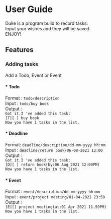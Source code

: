 # User Guide
Duke is a program build to record tasks.<br>
Input your wishes and they will be saved.<br>
ENJOY! <br>

## Features 

### Adding tasks
Add a Todo, Event or Event

#### * Todo
Format : `todo/description`<br>
Input : `todo/buy book` <br>
Output : 
<br>`Got it.I 've added this task:`<br>
`[T][ ] buy book`<br>
`Now you have 1 tasks in the list.`

#### * Deadline
Format: `deadline/description/dd-mm-yyyy hh:mm`<br>
Input : `deadline/return book/06-08-2021 12:00`<br>
Output :
<br>`Got it.I 've added this task:`<br>
`[D][ ] return book(by:06 Aug 2021 12:00PM)`<br>
`Now you have 1 tasks in the list.`

#### * Event
Format : `event/description/dd-mm-yyyy hh:mm`<br>
Input : `event/project meeting/01-04-2021 23:59`<br>
Output : 
<br>`[E][] project meeting(at:01 Apr 2021 11.59PM)`<br>
`Now you have 1 tasks in the list.`

### List
Lists the current tasks in your list. <br>
Format : `list`<br>
Input : list<br>
Output : 
<br>`Here are the tasks in your list:`<br>
`1.[D][] buy book (by:01 Feb 2023 10.34PM)`<br>
`2.[D][] buy book (by:01 Feb 2023 10.34PM)`

### Done
Mark a Task as done by its index.<br />
Format : `done/index` <br>
Input : `done/3` <br>
Output : 
<br>`Nice! I 've marked this task as done`<br>
`3.[D][DONE] buy book (by:01 Feb 2023 10.34PM)`

### Delete
Delete a Task by its index <br>
Format : `delete/index`<br>
Input : `delete/5` <br>
Output : 
<br>`Noted.I'have removed this task:`<br>
`[T][] burn book`<br>
`Now you have 4 tasks in the list.`

### Exit
Duke says bye and thank you.<br>
Format : `bye`<br>
Input : `bye`<br>
Output : `Bye.Hope to see you again soon!`

### Find
Find specific tasks with a keyword. Duke will return matched tasks. <br>
Format: `find/keyword`<br>
Input : `find/book`<br>
Output : `Here are the tasks in your list:`<br>
`1.[D][] burn book (by:01 Feb 2023 10.34PM)`<br>
`2.[T][DONE] borrow book`